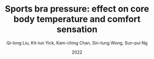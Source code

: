 ---
title: "Sports bra pressure: effect on core body temperature and comfort sensation"
author: "Qi-long Liu, Kit-lun Yick, Kam-ching Chan, Sin-tung Wong, Sun-pui Ng"
venue: International Journal of Environmental Research and Public Health"
date: "2022"
---